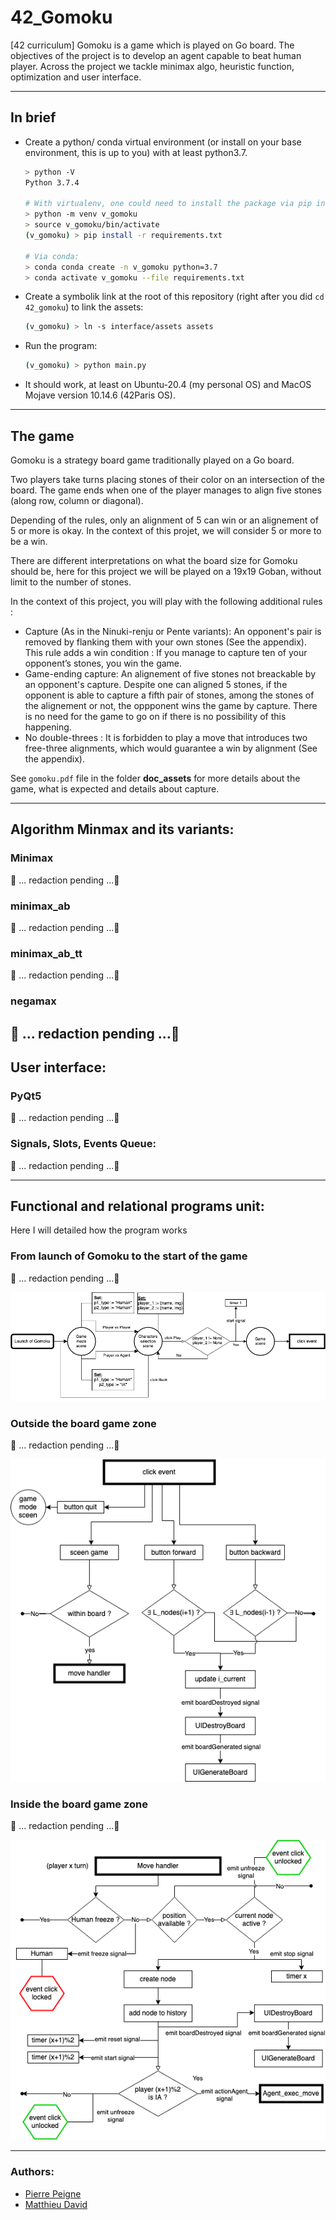 # 42_Gomoku
[42 curriculum]
Gomoku is a game which is played on Go board. The objectives of the project is to develop an agent capable to beat human player. Across the project we tackle minimax algo, heuristic function, optimization and user interface.

---
## In brief
* Create a python/ conda virtual environment (or install on your base environment, this is up to you) with at least python3.7.
	```Bash
	> python -V
	Python 3.7.4

	# With virtualenv, one could need to install the package via pip install virtualenv (again check the version of pip: pip -V)
	> python -m venv v_gomoku
	> source v_gomoku/bin/activate
	(v_gomoku) > pip install -r requirements.txt

	# Via conda:
	> conda conda create -n v_gomoku python=3.7
	> conda activate v_gomoku --file requirements.txt
	```
* Create a symbolik link at the root of this repository (right after you did `cd 42_gomoku`) to link the assets:
	```Bash
	(v_gomoku) > ln -s interface/assets assets
	```
* Run the program:
	```Bash
	(v_gomoku) > python main.py
	```
* It should work, at least on Ubuntu-20.4 (my personal OS) and MacOS Mojave version 10.14.6 (42Paris OS).

---
## The game
Gomoku is a strategy board game traditionally played on a Go board.

Two players take turns placing stones of their color on an intersection of the board.
The game ends when one of the player manages to align five stones (along row, column or diagonal).

Depending of the rules, only an alignment of 5 can win or an alignement of 5 or more is okay.
In the context of this projet, we will consider 5 or more to be a win.

There are different interpretations on what the board size for Gomoku should be,
here for this project we will be played on a 19x19 Goban, without limit to the number of stones.

In the context of this project, you will play with the following additional rules :
* Capture (As in the Ninuki-renju or Pente variants):
  An opponent's pair is removed by flanking them with your own stones (See the appendix).
  This rule adds a win condition : If you manage to capture ten of your opponent’s stones, you win the game.
* Game-ending capture:
  An alignement of five stones not breackable by an opponent's capture. Despite one can aligned 5 stones, if the opponent is able to capture a fifth pair of stones, among the stones of the alignement or not, the oppponent wins the game by capture.
  There is no need for the game to go on if there is no possibility of this happening.
* No double-threes : It is forbidden to play a move that introduces two free-three alignments, which would guarantee a win by alignment (See the appendix).

See ```gomoku.pdf``` file in the folder **doc_assets** for more details about the game, what is expected and details about capture.

---
## Algorithm Minmax and its variants:
### Minimax
🚧 ... redaction pending ...🚧

### minimax_ab
🚧 ... redaction pending ...🚧
### minimax_ab_tt
🚧 ... redaction pending ...🚧

### negamax
🚧 ... redaction pending ...🚧
---
## User interface:
### PyQt5
🚧 ... redaction pending ...🚧

### Signals, Slots, Events Queue:
🚧 ... redaction pending ...🚧

---
## Functional and relational programs unit:
Here I will detailed how the program works
### From launch of Gomoku to the start of the game
🚧 ... redaction pending ...🚧

![functional_graph1](doc_assets/gomoku_networkgraph_1.png)
### Outside the board game zone
🚧 ... redaction pending ...🚧

![functional_graph2](doc_assets/gomoku_networkgraph_2.png)
### Inside the board game zone
🚧 ... redaction pending ...🚧

![functional_graph3](doc_assets/gomoku_networkgraph_3.png)

----
### Authors:
* [Pierre Peigne](https://github.com/ppeigne)
* [Matthieu David](https://github.com/madvid)